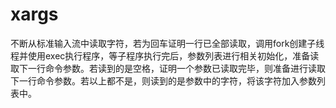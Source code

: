 # xargs

不断从标准输入流中读取字符，若为回车证明一行已全部读取，调用fork创建子线程并使用exec执行程序，等子程序执行完后，参数列表进行相关初始化，准备读取下一行命令参数。若读到的是空格，证明一个参数已读取完毕，则准备进行读取下一行命令参数。若以上都不是，则读到的是参数中的字符，将该字符加入参数列表中。
